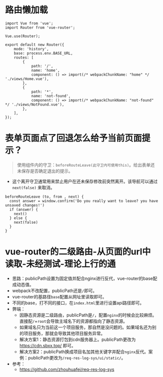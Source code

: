 # 路由懒加载
```
import Vue from 'vue';
import Router from 'vue-router';

Vue.use(Router);

export default new Router({
    mode: 'history',
    base: process.env.BASE_URL,
    routes: [
        {
            path: '/',
            name: 'home',
            component: () => import(/* webpackChunkName: "home" */ './views/Home.vue'),
        },
        {
            path: '*',
            name: 'not-found',
            component: () => import(/* webpackChunkName: "not-found" */ './views/NotFound.vue'),
        },
    ],
});
```

# 表单页面点了回退怎么给予当前页面提示？
> 使用组件内的守卫：`beforeRouteLeave(此守卫内可使用this)`。给出表单还未保存是否确定退出的提示。
* 这个离开守卫通常用来禁止用户在还未保存修改前突然离开。该导航可以通过 `next(false)` 来取消。
```
beforeRouteLeave (to, from , next) {
  const answer = window.confirm('Do you really want to leave? you have unsaved changes!')
  if (answer) {
    next()
  } else {
    next(false)
  }
}
```

# vue-router的二级路由-从页面的url中读取-未经测试-理论上行的通
* 思路：publicPath设置为固定值并配合nginx进行反代，vue-router的base配成动态值。
* webpack不改配置，publicPath还是`/`即可。
* vue-router的基路径`base`配置从网址里读取即可。
* 不同的base，打不同的接口，在`index.html`里进行设置api路径即可。
* 弊端：
  - 因静态资源是二级路由，publicPath是`/`，配置`nginx`的时候会比较麻烦。直接配`/`+`root`会导致主域名下的资源都指向了静态资源。
  - 如果域名只为当前这一个项目服务，那自然是没问题的。如果域名还为别的项目服务，那就会导致其他项目服务异常。
  - 解决方案1：静态资源打包到cdn服务器上。publicPath更改为 https://cdn.sbxx.top/ 即可。
  - 解决方案2：publicPath换成项目名加其他关键字并配合`nginx`反代。案例：publicPath更改为`/req-res-log-sys/ui/static/`。
* 参考：
  - https://github.com/zhouhuafei/req-res-log-sys
